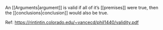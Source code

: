 An [[Arguments|argument]] is valid if all of it’s [[premises]] were true, then the
[[conclusions|conclusion]] would also be true. 

Ref: 
https://rintintin.colorado.edu/~vancecd/phil1440/validity.pdf
